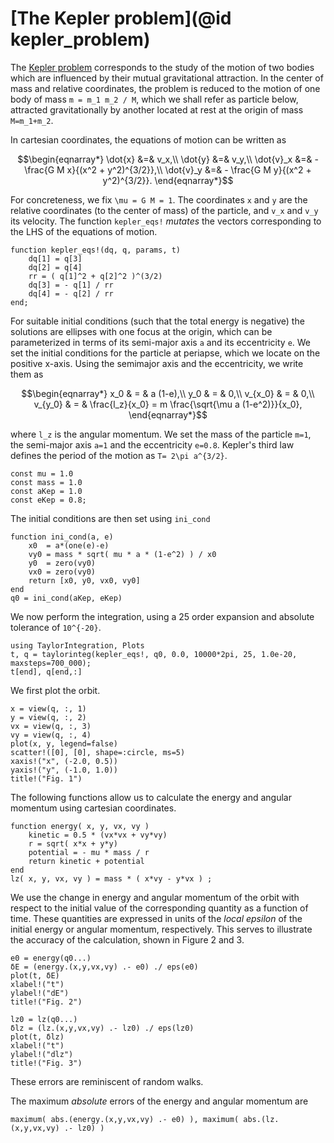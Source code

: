 # [The Kepler problem](@id kepler_problem)

The [Kepler problem](https://en.wikipedia.org/wiki/Kepler_problem)
corresponds to the study of the motion of two bodies which are influenced
by their mutual gravitational attraction. In the center of mass and
relative coordinates, the problem is reduced to the motion of one body
of mass ``m = m_1 m_2 / M``, which we shall refer as particle below,
attracted gravitationally by another
located at rest at the origin of mass ``M=m_1+m_2``.

In cartesian coordinates, the equations of motion can be written as
```math
\begin{eqnarray*}
\dot{x} &=& v_x,\\
\dot{y} &=& v_y,\\
\dot{v}_x &=& - \frac{G M x}{(x^2 + y^2)^{3/2}},\\
\dot{v}_y &=& - \frac{G M y}{(x^2 + y^2)^{3/2}}.
\end{eqnarray*}
```
For concreteness, we fix ``\mu = G M = 1``. The coordinates ``x`` and ``y``
are the relative coordinates (to the center of mass) of the particle,
and ``v_x`` and ``v_y`` its velocity. The function `kepler_eqs!` *mutates*
the vectors corresponding to the LHS of the equations of motion.

```@example kepler
function kepler_eqs!(dq, q, params, t)
    dq[1] = q[3]
    dq[2] = q[4]
    rr = ( q[1]^2 + q[2]^2 )^(3/2)
    dq[3] = - q[1] / rr
    dq[4] = - q[2] / rr
end;
```

For suitable initial conditions (such that the total energy is negative)
the solutions are ellipses with one focus at the origin, which can be
parameterized in terms of its semi-major axis ``a`` and its eccentricity ``e``.
We set the initial conditions for the particle at periapse, which we locate
on the positive x-axis. Using the semimajor axis and the eccentricity, we
write them as
```math
\begin{eqnarray*}
x_0 & = & a (1-e),\\
y_0 & = & 0,\\
v_{x_0} & = & 0,\\
v_{y_0} & = & \frac{l_z}{x_0} = m \frac{\sqrt{\mu a (1-e^2)}}{x_0},
\end{eqnarray*}
```
where ``l_z`` is the angular momentum. We set the mass of the particle
``m=1``, the semi-major axis ``a=1`` and the eccentricity ``e=0.8``.
Kepler's third law defines the period of the motion as
``T= 2\pi a^{3/2}``.

```@example kepler
const mu = 1.0
const mass = 1.0
const aKep = 1.0
const eKep = 0.8;
```

The initial conditions are then set using `ini_cond`
```@example kepler
function ini_cond(a, e)
    x0  = a*(one(e)-e)
    vy0 = mass * sqrt( mu * a * (1-e^2) ) / x0
    y0  = zero(vy0)
    vx0 = zero(vy0)
    return [x0, y0, vx0, vy0]
end
q0 = ini_cond(aKep, eKep)
```

We now perform the integration, using a 25 order expansion and
absolute tolerance of ``10^{-20}``.
```@example kepler
using TaylorIntegration, Plots
t, q = taylorinteg(kepler_eqs!, q0, 0.0, 10000*2pi, 25, 1.0e-20, maxsteps=700_000);
t[end], q[end,:]
```

We first plot the orbit.
```@example kepler
x = view(q, :, 1)
y = view(q, :, 2)
vx = view(q, :, 3)
vy = view(q, :, 4)
plot(x, y, legend=false)
scatter!([0], [0], shape=:circle, ms=5)
xaxis!("x", (-2.0, 0.5))
yaxis!("y", (-1.0, 1.0))
title!("Fig. 1")
```

The following functions allow us to calculate the energy and angular
momentum using cartesian coordinates.

```@example kepler
function energy( x, y, vx, vy )
    kinetic = 0.5 * (vx*vx + vy*vy)
    r = sqrt( x*x + y*y)
    potential = - mu * mass / r
    return kinetic + potential
end
lz( x, y, vx, vy ) = mass * ( x*vy - y*vx ) ;
```

We use the change in energy and angular momentum of the orbit
with respect to the initial value of the corresponding quantity
as a function of time. These quantities are expressed
in units of the *local epsilon* of the initial
energy or angular momentum, respectively. This serves to illustrate
the accuracy of the calculation, shown in Figure 2 and 3.
```@example kepler
e0 = energy(q0...)
δE = (energy.(x,y,vx,vy) .- e0) ./ eps(e0)
plot(t, δE)
xlabel!("t")
ylabel!("dE")
title!("Fig. 2")
```

```@example kepler
lz0 = lz(q0...)
δlz = (lz.(x,y,vx,vy) .- lz0) ./ eps(lz0)
plot(t, δlz)
xlabel!("t")
ylabel!("dlz")
title!("Fig. 3")
```

These errors are reminiscent of random walks.

The maximum *absolute* errors of the energy and angular momentum
are
```@example kepler
maximum( abs.(energy.(x,y,vx,vy) .- e0) ), maximum( abs.(lz.(x,y,vx,vy) .- lz0) )
```
